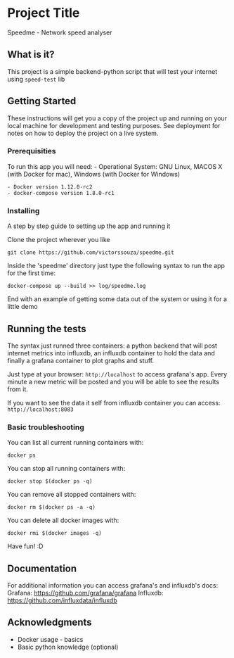 # Project Title

Speedme - Network speed analyser

## What is it?

This project is a simple backend-python script that will test your internet using `speed-test` lib

## Getting Started

These instructions will get you a copy of the project up and running on your local machine for development and testing purposes. See deployment for notes on how to deploy the project on a live system.

### Prerequisities

To run this app you will need:
	- Operational System: GNU Linux, MACOS X (with Docker for mac), Windows (with Docker for Windows)
	
	- Docker version 1.12.0-rc2
	- docker-compose version 1.8.0-rc1


### Installing

A step by step guide to setting up the app and running it

Clone the project wherever you like

```
git clone https://github.com/victorssouza/speedme.git
```

Inside the 'speedme' directory just type the following syntax to run the app for the first time:

```
docker-compose up --build >> log/speedme.log
```

End with an example of getting some data out of the system or using it for a little demo

## Running the tests

The syntax just runned three containers: a python backend that will post internet metrics into influxdb, an influxdb container to hold the data and finally a grafana container to plot graphs and stuff.

Just type at your browser: `http://localhost` to access grafana's app. Every minute a new metric will be posted and you will be able to see the results from it.

If you want to see the data it self from influxdb container you can access: `http://localhost:8083`

### Basic troubleshooting

You can list all current running containers with:

```
docker ps
```

You can stop all running containers with:
```
docker stop $(docker ps -q)
```

You can remove all stopped containers with:
```
docker rm $(docker ps -a -q)
```

You can delete all docker images with:
```
docker rmi $(docker images -q)
```

Have fun! :D

## Documentation

For additional information you can access grafana's and influxdb's docs:
	Grafana: https://github.com/grafana/grafana
	Influxdb: https://github.com/influxdata/influxdb

## Acknowledgments

* Docker usage - basics
* Basic python knowledge (optional)